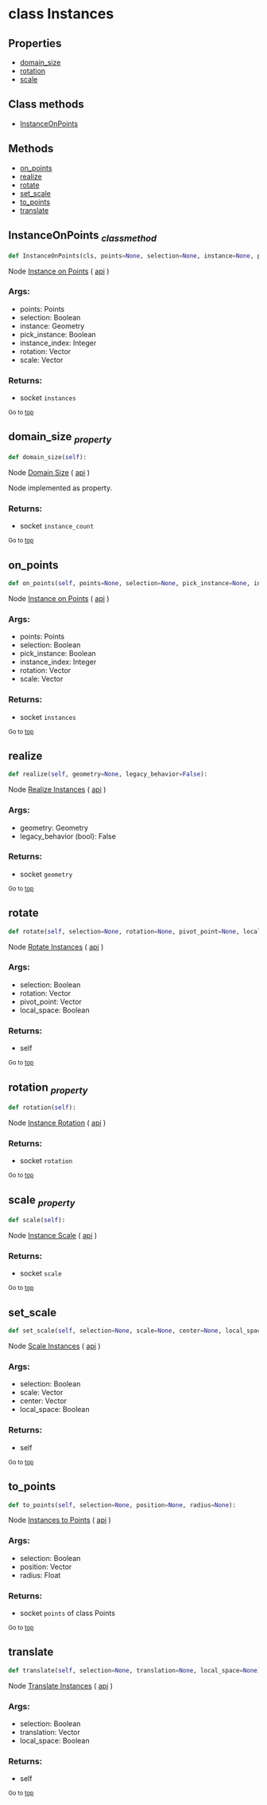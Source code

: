 # class Instances

## Properties

- [domain_size](#domain_size-property)
- [rotation](#rotation-property)
- [scale](#scale-property)

## Class methods

- [InstanceOnPoints](#InstanceOnPoints-classmethod)


## Methods

- [on_points](#on_points)
- [realize](#realize)
- [rotate](#rotate)
- [set_scale](#set_scale)
- [to_points](#to_points)
- [translate](#translate)

## InstanceOnPoints <sub>*classmethod*</sub>

```python
def InstanceOnPoints(cls, points=None, selection=None, instance=None, pick_instance=None, instance_index=None, rotation=None, scale=None):

```
Node [Instance on Points](https://docs.blender.org/manual/en/latest/modeling/geometry_nodes/instances/instance_on_points.html) ( [api](https://docs.blender.org/api/current/bpy.types.GeometryNodeInstanceOnPoints.html) )

### Args:
- points: Points
- selection: Boolean
- instance: Geometry
- pick_instance: Boolean
- instance_index: Integer
- rotation: Vector
- scale: Vector

### Returns:

- socket `instances`

<sub>Go to [top](#class-Instances)</sub>

## domain_size <sub>*property*</sub>

```python
def domain_size(self):

```
Node [Domain Size](https://docs.blender.org/manual/en/latest/modeling/geometry_nodes/attribute/domain_size.html) ( [api](https://docs.blender.org/api/current/bpy.types.GeometryNodeAttributeDomainSize.html) )

Node implemented as property.

### Returns:

- socket `instance_count`

<sub>Go to [top](#class-Instances)</sub>

## on_points

```python
def on_points(self, points=None, selection=None, pick_instance=None, instance_index=None, rotation=None, scale=None):

```
Node [Instance on Points](https://docs.blender.org/manual/en/latest/modeling/geometry_nodes/instances/instance_on_points.html) ( [api](https://docs.blender.org/api/current/bpy.types.GeometryNodeInstanceOnPoints.html) )

### Args:
- points: Points
- selection: Boolean
- pick_instance: Boolean
- instance_index: Integer
- rotation: Vector
- scale: Vector

### Returns:

- socket `instances`

<sub>Go to [top](#class-Instances)</sub>

## realize

```python
def realize(self, geometry=None, legacy_behavior=False):

```
Node [Realize Instances](https://docs.blender.org/manual/en/latest/modeling/geometry_nodes/instances/realize_instances.html) ( [api](https://docs.blender.org/api/current/bpy.types.GeometryNodeRealizeInstances.html) )

### Args:
- geometry: Geometry
- legacy_behavior (bool): False

### Returns:

- socket `geometry`

<sub>Go to [top](#class-Instances)</sub>

## rotate

```python
def rotate(self, selection=None, rotation=None, pivot_point=None, local_space=None):

```
Node [Rotate Instances](https://docs.blender.org/manual/en/latest/modeling/geometry_nodes/instances/rotate_instances.html) ( [api](https://docs.blender.org/api/current/bpy.types.GeometryNodeRotateInstances.html) )

### Args:
- selection: Boolean
- rotation: Vector
- pivot_point: Vector
- local_space: Boolean

### Returns:

- self

<sub>Go to [top](#class-Instances)</sub>

## rotation <sub>*property*</sub>

```python
def rotation(self):

```
Node [Instance Rotation](https://docs.blender.org/manual/en/latest/modeling/geometry_nodes/instances/instance_rotation.html) ( [api](https://docs.blender.org/api/current/bpy.types.GeometryNodeInputInstanceRotation.html) )

### Returns:

- socket `rotation`

<sub>Go to [top](#class-Instances)</sub>

## scale <sub>*property*</sub>

```python
def scale(self):

```
Node [Instance Scale](https://docs.blender.org/manual/en/latest/modeling/geometry_nodes/instances/instance_scale.html) ( [api](https://docs.blender.org/api/current/bpy.types.GeometryNodeInputInstanceScale.html) )

### Returns:

- socket `scale`

<sub>Go to [top](#class-Instances)</sub>

## set_scale

```python
def set_scale(self, selection=None, scale=None, center=None, local_space=None):

```
Node [Scale Instances](https://docs.blender.org/manual/en/latest/modeling/geometry_nodes/instances/scale_instances.html) ( [api](https://docs.blender.org/api/current/bpy.types.GeometryNodeScaleInstances.html) )

### Args:
- selection: Boolean
- scale: Vector
- center: Vector
- local_space: Boolean

### Returns:

- self

<sub>Go to [top](#class-Instances)</sub>

## to_points

```python
def to_points(self, selection=None, position=None, radius=None):

```
Node [Instances to Points](https://docs.blender.org/manual/en/latest/modeling/geometry_nodes/instances/instances_to_points.html) ( [api](https://docs.blender.org/api/current/bpy.types.GeometryNodeInstancesToPoints.html) )

### Args:
- selection: Boolean
- position: Vector
- radius: Float

### Returns:

- socket `points` of class Points

<sub>Go to [top](#class-Instances)</sub>

## translate

```python
def translate(self, selection=None, translation=None, local_space=None):

```
Node [Translate Instances](https://docs.blender.org/manual/en/latest/modeling/geometry_nodes/instances/translate_instances.html) ( [api](https://docs.blender.org/api/current/bpy.types.GeometryNodeTranslateInstances.html) )

### Args:
- selection: Boolean
- translation: Vector
- local_space: Boolean

### Returns:

- self

<sub>Go to [top](#class-Instances)</sub>

